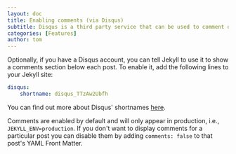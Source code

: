```yaml
---
layout: doc
title: Enabling comments (via Disqus)
subtitle: Disqus is a third party service that can be used to comment on blog posts. This document covers adding Disqus to a Jekyll blog
categories: [Features]
author: tom
---
```


Optionally, if you have a Disqus account, you can tell Jekyll to use it to show a comments section below each post. To enable it, add the following lines to your Jekyll site:

```yaml
disqus:
    shortname: disqus_TTzAw2Ubfh
```

You can find out more about Disqus' shortnames [here](https://help.disqus.com/customer/portal/articles/466208).

Comments are enabled by default and will only appear in production, i.e., `JEKYLL_ENV=production`. If you don't want to display comments for a particular post you can disable them by adding `comments: false` to that post's YAML Front Matter.
